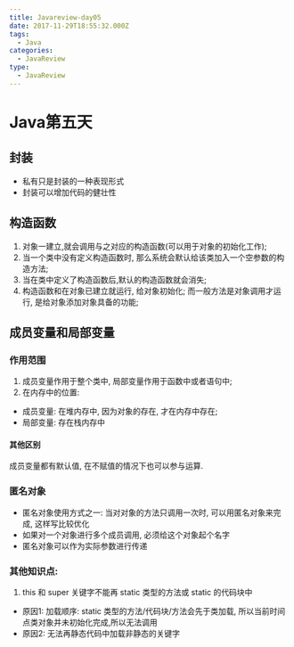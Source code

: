 ```yaml
---
title: Javareview-day05
date: 2017-11-29T18:55:32.000Z
tags:
  - Java
categories:
  - JavaReview
type:
  - JavaReview
---
```


# Java第五天

## 封装

- 私有只是封装的一种表现形式
- 封装可以增加代码的健壮性

## 构造函数

1. 对象一建立,就会调用与之对应的构造函数(可以用于对象的初始化工作);
2. 当一个类中没有定义构造函数时, 那么系统会默认给该类加入一个空参数的构造方法;
3. 当在类中定义了构造函数后,默认的构造函数就会消失;
4. 构造函数和在对象已建立就运行, 给对象初始化; 而一般方法是对象调用才运行, 是给对象添加对象具备的功能;

## 成员变量和局部变量

### 作用范围

1. 成员变量作用于整个类中, 局部变量作用于函数中或者语句中;
2. 在内存中的位置:

  - 成员变量: 在堆内存中, 因为对象的存在, 才在内存中存在;
  - 局部变量: 存在栈内存中

#### 其他区别

成员变量都有默认值, 在不赋值的情况下也可以参与运算.

### 匿名对象

- 匿名对象使用方式之一: 当对对象的方法只调用一次时, 可以用匿名对象来完成, 这样写比较优化
- 如果对一个对象进行多个成员调用, 必须给这个对象起个名字
- 匿名对象可以作为实际参数进行传递

### 其他知识点:

1. this 和 super 关键字不能再 static 类型的方法或 static 的代码块中

  - 原因1: 加载顺序: static 类型的方法/代码块/方法会先于类加载, 所以当前时间点类对象并未初始化完成,所以无法调用
  - 原因2: 无法再静态代码中加载非静态的关键字
